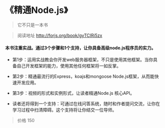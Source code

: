 《精通Node.js》
==============================

> 它不只是一本书

> 阅读地址 http://forjs.org/book/gyTCIRi5zx

#### 本书注重实战。通过3个步骤和1个支持，让你具备高级node.js程序员的实力。

+ 第1步：运用实战教会你开发web服务器框架，不只是使用其他框架。当你具备自己开发框架的能力，使用其他任何框架将一如反掌。

+ 第2步：精通最流行的Express，koajs和mongoose Node.js框架，从而能快速开发应用。

+ 第3步：视频的形式和实例形式，让读者精通Node.js 核心API。

+ 读者还将得到一个支持：可通过在线问答系统，随时和作者提问交流，让你在学习过程中扫清障碍。这个支持将让你结交一位导师。

> 价格 150
